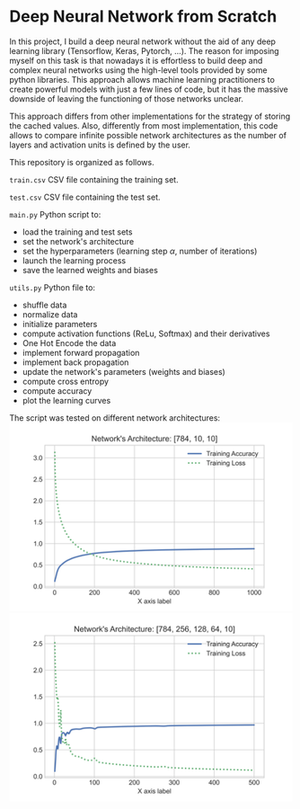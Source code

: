 # Deep Neural Network from Scratch
In this project, I build a deep neural network without the aid of any deep learning library (Tensorflow, Keras, Pytorch, …).
The reason for imposing myself on this task is that nowadays it is effortless to build deep and complex neural networks using the high-level tools provided by some python libraries. This approach allows machine learning practitioners to create powerful models with just a few lines of code, but it has the massive downside of leaving the functioning of those networks unclear.

This approach differs from other implementations for the strategy of storing the cached values. Also, differently from most implementation, this code allows to compare infinite possible network architectures as the number of layers and activation units is defined by the user.

This repository is organized as follows.

`train.csv`
CSV file containing the training set.

`test.csv`
CSV file containing the test set.

`main.py`
Python script to:
- load the training and test sets
- set the network's architecture
- set the hyperparameters (learning step $\alpha$, number of iterations)
- launch the learning process
- save the learned weights and biases

`utils.py`
Python file to:
- shuffle data
- normalize data
- initialize parameters
- compute activation functions (ReLu, Softmax) and their derivatives
- One Hot Encode the data
- implement forward propagation
- implement back propagation
- update the network's parameters (weights and biases)
- compute cross entropy
- compute accuracy
- plot the learning curves

The script was tested on different network architectures:
![](https://github.com/andreoniriccardo/deep-neural-network-from-scratch/blob/main/images/training_acc_loss_%5B784%2C%2010%2C%2010%5D.png)
![](https://github.com/andreoniriccardo/deep-neural-network-from-scratch/blob/main/images/training_acc_loss_%5B784%2C%20256%2C%20128%2C%2064%2C%2010%5D.png)

